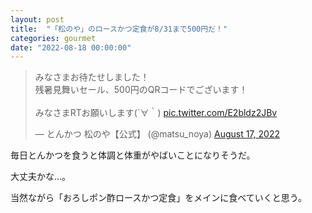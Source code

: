 ```yaml
---
layout: post
title:  "「松のや」のロースかつ定食が8/31まで500円だ！"
categories: gourmet
date: "2022-08-18 00:00:00"
---
```


<blockquote class="twitter-tweet tw-align-center"><p lang="ja" dir="ltr">みなさまお待たせしました！<br>残暑見舞いセール、500円のQRコードでございます！<br><br>みなさまRTお願いします(´∀｀) <a href="https://t.co/E2bldz2JBv">pic.twitter.com/E2bldz2JBv</a></p>&mdash; とんかつ 松のや【公式】 (@matsu_noya) <a href="https://twitter.com/matsu_noya/status/1559806231174590464?ref_src=twsrc%5Etfw">August 17, 2022</a></blockquote> <script async src="https://platform.twitter.com/widgets.js" charset="utf-8"></script>

毎日とんかつを食うと体調と体重がやばいことになりそうだ。

大丈夫かな...。

当然ながら「おろしポン酢ロースかつ定食」をメインに食べていくと思う。
